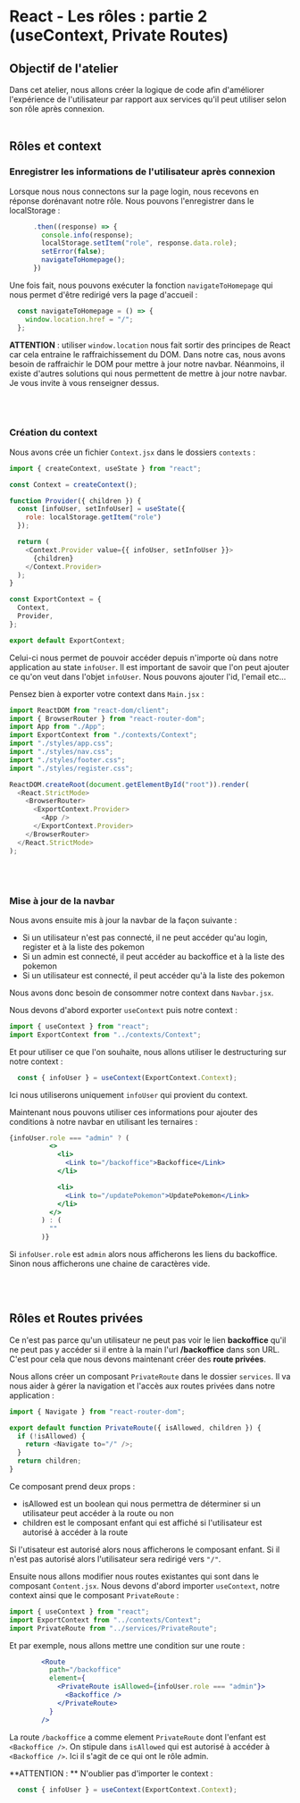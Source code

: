 # React - Les rôles : partie 2 (useContext, Private Routes)

## Objectif de l'atelier

Dans cet atelier, nous allons créer la logique de code afin d'améliorer l'expérience de l'utilisateur par rapport aux services qu'il peut utiliser selon son rôle après connexion.
<br>
<br>
## Rôles et context

### Enregistrer les informations de l'utilisateur après connexion

Lorsque nous nous connectons sur la page login, nous recevons en réponse dorénavant notre rôle. Nous pouvons l'enregistrer dans le localStorage : 

```js
      .then((response) => {
        console.info(response);
        localStorage.setItem("role", response.data.role);
        setError(false);
        navigateToHomepage();
      })
```

Une fois fait, nous pouvons exécuter la fonction `navigateToHomepage` qui nous permet d'être redirigé vers la page d'accueil :

```js
  const navigateToHomepage = () => {
    window.location.href = "/";
  };
```

**ATTENTION** : utiliser `window.location` nous fait sortir des principes de React car cela entraine le raffraichissement du DOM. Dans notre cas, nous avons besoin de raffraichir le DOM pour mettre à jour notre navbar. Néanmoins, il existe d'autres solutions qui nous permettent de mettre à jour notre navbar. Je vous invite à vous renseigner dessus.

<br>
<br>

### Création du context

Nous avons crée un fichier `Context.jsx` dans le dossiers `contexts` :

```js
import { createContext, useState } from "react";

const Context = createContext();

function Provider({ children }) {
  const [infoUser, setInfoUser] = useState({
    role: localStorage.getItem("role")
  });

  return (
    <Context.Provider value={{ infoUser, setInfoUser }}>
      {children}
    </Context.Provider>
  );
}

const ExportContext = {
  Context,
  Provider,
};

export default ExportContext;
```

Celui-ci nous permet de pouvoir accéder depuis n'importe où dans notre application au state `infoUser`. Il est important de savoir que l'on peut ajouter ce qu'on veut dans l'objet `infoUser`. Nous pouvons ajouter l'id, l'email etc...

Pensez bien à exporter votre context dans `Main.jsx` : 

```js
import ReactDOM from "react-dom/client";
import { BrowserRouter } from "react-router-dom";
import App from "./App";
import ExportContext from "./contexts/Context";
import "./styles/app.css";
import "./styles/nav.css";
import "./styles/footer.css";
import "./styles/register.css";

ReactDOM.createRoot(document.getElementById("root")).render(
  <React.StrictMode>
    <BrowserRouter>
      <ExportContext.Provider>
        <App />
      </ExportContext.Provider>
    </BrowserRouter>
  </React.StrictMode>
);
```

<br>
<br>

### Mise à jour de la navbar

Nous avons ensuite mis à jour la navbar de la façon suivante :
- Si un utilisateur n'est pas connecté, il ne peut accéder qu'au login, register et à la liste des pokemon
- Si un admin est connecté, il peut accéder au backoffice et à la liste des pokemon
- Si un utilisateur est connecté, il peut accéder qu'à la liste des pokemon

Nous avons donc besoin de consommer notre context dans `Navbar.jsx`.


Nous devons d'abord exporter `useContext` puis notre context :

```js
import { useContext } from "react";
import ExportContext from "../contexts/Context";
```

Et pour utiliser ce que l'on souhaite, nous allons utiliser le destructuring sur notre context :

```js
  const { infoUser } = useContext(ExportContext.Context);
```

Ici nous utiliserons uniquement `infoUser` qui provient du context.

Maintenant nous pouvons utiliser ces informations pour ajouter des conditions à notre navbar en utilisant les ternaires :

```jsx
{infoUser.role === "admin" ? (
          <>
            <li>
              <Link to="/backoffice">Backoffice</Link>
            </li>

            <li>
              <Link to="/updatePokemon">UpdatePokemon</Link>
            </li>
          </>
        ) : (
          ""
        )}
```

Si `infoUser.role` est `admin` alors nous afficherons les liens du backoffice. Sinon nous afficherons une chaine de caractères vide.

<br>
<br>

## Rôles et Routes privées

Ce n'est pas parce qu'un utilisateur ne peut pas voir le lien **backoffice** qu'il ne peut pas y accéder si il entre à la main l'url **/backoffice** dans son URL.
C'est pour cela que nous devons maintenant créer des **route privées**.

Nous allons créer un composant `PrivateRoute` dans le dossier `services`. Il va nous aider à gérer la navigation et l'accès aux routes privées dans notre application : 

```js
import { Navigate } from "react-router-dom";

export default function PrivateRoute({ isAllowed, children }) {
  if (!isAllowed) {
    return <Navigate to="/" />;
  }
  return children;
}
```

Ce composant prend deux props :
- isAllowed est un boolean qui nous permettra de déterminer si un utilisateur peut accéder à la route ou non
- children est le composant enfant qui est affiché si l'utilisateur est autorisé à accéder à la route

Si l'utisateur est autorisé alors nous afficherons le composant enfant. Si il n'est pas autorisé alors l'utilisateur sera redirigé vers `"/"`.

Ensuite nous allons modifier nous routes existantes qui sont dans le composant `Content.jsx`.
Nous devons d'abord importer `useContext`, notre context ainsi que le composant `PrivateRoute` :

```js
import { useContext } from "react";
import ExportContext from "../contexts/Context";
import PrivateRoute from "../services/PrivateRoute";
```

Et par exemple, nous allons mettre une condition sur une route :

```jsx
        <Route
          path="/backoffice"
          element={
            <PrivateRoute isAllowed={infoUser.role === "admin"}>
              <Backoffice />
            </PrivateRoute>
          }
        />
```

La route `/backoffice` a comme element `PrivateRoute` dont l'enfant est `<Backoffice />`.
On stipule dans `isAllowed` qui est autorisé à accéder à `<Backoffice />`. Ici il s'agit de ce qui ont le rôle admin.

**ATTENTION : ** N'oublier pas d'importer le context :

```js
  const { infoUser } = useContext(ExportContext.Context);
```
